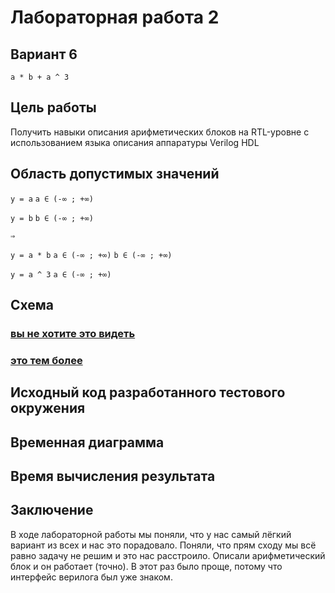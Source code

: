 # Лабораторная работа 2
 
## Вариант 6
`a * b + a ^ 3`

## Цель работы
Получить навыки описания арифметических блоков на RTL-уровне с использованием языка описания аппаратуры Verilog HDL

## Область допустимых значений

`y = a` `a ∈ (-∞ ; +∞)`

`y = b` `b ∈ (-∞ ; +∞)`

`⇒`

`y = a * b` `a ∈ (-∞ ; +∞)` `b ∈ (-∞ ; +∞)`

`y = a ^ 3` `a ∈ (-∞ ; +∞)`


## Схема

<h3> <a href="img/schematic.pdf"> вы не хотите это видеть </a> </h3>
<h3> <a href="img/schematic1.pdf"> это тем более </a> </h3>

## Исходный код разработанного тестового окружения

## Временная диаграмма 

## Время вычисления результата
 

## Заключение
В ходе лабораторной работы мы поняли, что у нас самый лёгкий вариант из всех и нас это порадовало. Поняли, что прям сходу мы всё равно задачу не решим и это нас расстроило.
Описали арифметический блок и он работает (точно). В этот раз было проще, потому что интерфейс верилога был уже знаком. 
